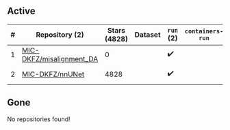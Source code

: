## Active
| # | Repository (2) | Stars (4828) | Dataset | `run` (2) | `containers-run` | Last Modified |
| --- | --- | --- | --- | --- | --- | --- |
| 1 | [MIC-DKFZ/misalignment_DA](https://github.com/MIC-DKFZ/misalignment_DA) | 0 |  | :heavy_check_mark: |  | 2024-03-01 10:16:52+00:00 |
| 2 | [MIC-DKFZ/nnUNet](https://github.com/MIC-DKFZ/nnUNet) | 4828 |  | :heavy_check_mark: |  | 2024-03-12 08:05:29+00:00 |

## Gone
No repositories found!
